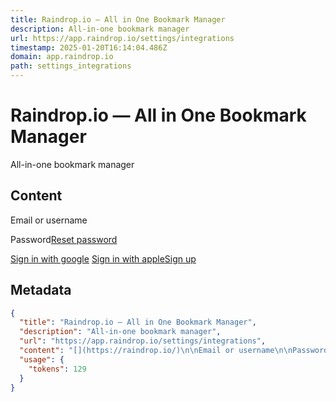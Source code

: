 ```yaml
---
title: Raindrop.io — All in One Bookmark Manager
description: All-in-one bookmark manager
url: https://app.raindrop.io/settings/integrations
timestamp: 2025-01-20T16:14:04.486Z
domain: app.raindrop.io
path: settings_integrations
---
```


# Raindrop.io — All in One Bookmark Manager


All-in-one bookmark manager


## Content

[](https://raindrop.io/)

Email or username

Password[Reset password](https://app.raindrop.io/account/lost)

[Sign in with google](https://api.raindrop.io/v1/auth/google?redirect=https%3A%2F%2Fapp.raindrop.io%2Fsettings%2Fintegrations) [Sign in with apple](https://api.raindrop.io/v1/auth/apple?redirect=https%3A%2F%2Fapp.raindrop.io%2Fsettings%2Fintegrations)[Sign up](https://app.raindrop.io/account/signup)

## Metadata

```json
{
  "title": "Raindrop.io — All in One Bookmark Manager",
  "description": "All-in-one bookmark manager",
  "url": "https://app.raindrop.io/settings/integrations",
  "content": "[](https://raindrop.io/)\n\nEmail or username\n\nPassword[Reset password](https://app.raindrop.io/account/lost)\n\n[Sign in with google](https://api.raindrop.io/v1/auth/google?redirect=https%3A%2F%2Fapp.raindrop.io%2Fsettings%2Fintegrations) [Sign in with apple](https://api.raindrop.io/v1/auth/apple?redirect=https%3A%2F%2Fapp.raindrop.io%2Fsettings%2Fintegrations)[Sign up](https://app.raindrop.io/account/signup)",
  "usage": {
    "tokens": 129
  }
}
```
